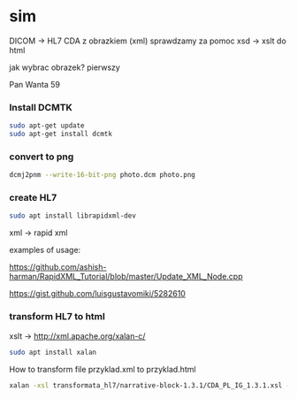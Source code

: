 # sim

DICOM -> HL7 CDA z obrazkiem (xml) sprawdzamy za pomoc xsd -> xslt do html


jak wybrac obrazek?
pierwszy

Pan Wanta 59


### Install DCMTK
``` bash
sudo apt-get update
sudo apt-get install dcmtk
```

### convert to png

``` bash
dcmj2pnm --write-16-bit-png photo.dcm photo.png
```

### create HL7
``` bash
sudo apt install librapidxml-dev
```
xml -> rapid xml

examples of usage:

https://github.com/ashish-harman/RapidXML_Tutorial/blob/master/Update_XML_Node.cpp

https://gist.github.com/luisgustavomiki/5282610



### transform HL7 to html
xslt -> http://xml.apache.org/xalan-c/

``` bash
sudo apt install xalan
```

How to transform file przyklad.xml to przyklad.html

``` bash
xalan -xsl transformata_hl7/narrative-block-1.3.1/CDA_PL_IG_1.3.1.xsl -in przyklad.xml -out przyklad.html
```




